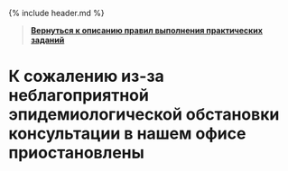 {% include header.md %}

>
>**[Вернуться к описанию правил выполнения практических заданий]({{site.materialsurl}}general/practical_tasks_completing_rules)**
>

К сожалению из-за неблагоприятной эпидемиологической обстановки консультации в нашем офисе приостановлены
==
<!-- Зачем мне посещать консультацию? 
===

Основная цель данных встреч — повышение компетенции у студентов для лучшего усвоения материала. На консультациях предусмотрено:
* Проведение код-ревью.
* Обсуждение любых вопросов, которые возникли во время выполнения теоретических и практических материалов.
* Выявление плохих и хороших примеров кода.
* Объяснение непонятных моментов при имплементировании задач.

Какие вопросы мы ожидаем от вас? 
===

Какие вопросы уместно задавать на консультации?
* Любые вопросы по теории в модулях.
* Любые вопросы по практике в модулях.
* Непонятно, как делать задание.
* Вот в этом месте получилось написать код не очень красиво. Как можно это переписать?
* Не получается сделать задание, можете натолкнуть на мысль?
* У меня есть 2 варианта решения проблемы — не знаю, какой из них будет правильнее.

Какие вопросы неуместно задавать на консультации? Все эти вопросы можно задать нашим рекрутерам, нам не хочется тратить
ваше и своё время на однотипные ответы:
* Когда будет запуск следующей группы? - Ответ на этот вопрос зависит от слишком многих факторов.
* Какой график работы?
* ДМС есть?
* Сколько вы получаете денег?
* Есть ли релокация в другие страны и города?  

Как попасть на консультацию в Ижевский офис EPAM?
===

>**Это важно**: на текущий момент мы приостанавливаем консультации у нас в офисе. Мы временно переходим на онлайн
>формат: звонок в Skype с шарингом экрана. Запись в [документе](https://docs.google.com/spreadsheets/d/1F-VLL99uhaUMEBHFfO9PZl4dytw0F3edykgjOOfcHLg/edit?usp=sharing){:target="_blank"}
>всё еще обязательна.

1. Еженедельные консультации будут проводиться в понедельник в 18:00 по адресу [г. Ижевск улица Вадима Сивкова, 150 (ТЦ Европа)](https://www.google.ru/maps/place/%D1%83%D0%BB.+%D0%92.+%D0%A1%D0%B8%D0%B2%D0%BA%D0%BE%D0%B2%D0%B0,+150,+%D0%98%D0%B6%D0%B5%D0%B2%D1%81%D0%BA,+%D1%80%D0%B5%D1%81%D0%BF%D1%83%D0%B1%D0%BB%D0%B8%D0%BA%D0%B0+%D0%A3%D0%B4%D0%BC%D1%83%D1%80%D1%82%D0%B8%D1%8F,+426008/@56.8415921,53.2056326,17z/data=!3m1!4b1!4m5!3m4!1s0x43e13937a4c734e5:0xc299289fd988812c!8m2!3d56.8415892!4d53.2078213?hl=ru){:target="_blank"}.
После входа в здание, нужно будет подняться на 3-й этаж, найти дверь со стороны эскалаторов с надписью < EPAM > и позвонить в домофон.
1. К консультации допускаются студенты, которые прошли тему "Калькулятор" и имеют проверенный Pull Request на [github](https://github.com/){:target="_blank"}.
1. Необходимо записаться в [документе](https://docs.google.com/spreadsheets/d/1F-VLL99uhaUMEBHFfO9PZl4dytw0F3edykgjOOfcHLg/edit?usp=sharing){:target="_blank"} на нужную дату.
1. С собой **необходимо иметь паспорт** для идентификации личности.
1. Для более продуктивного общения, рекомендуется взять с собой ноутбук, на котором есть IDE. -->
